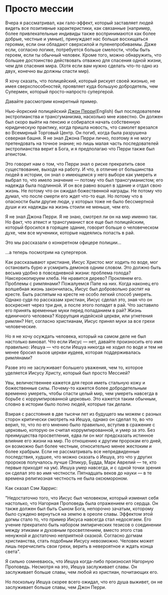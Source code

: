 # Просто мессии
Вчера я рассматривал, как гало-эффект, который заставляет людей видеть все позитивные характеристики, как связанные (например, более привлекательные индивиды также воспринимаются как более добрые, честные и умные), принуждает нас больше восхищаться героями, если они обладают сверхсилой и пуленепробиваемы. Даже если, согласно логике, потребуется больше смелости, чтобы быть героем, если ты обычный человек. Кроме того, можно обнаружить, что большее достоинство действовать отважно для спасения одной жизни, чем для спасения мира. (Хотя если вам нужно сделать что-то одно из двух, конечно вы должны спасти мир).

Я хочу сказать, что полицейский, который рискует своей жизнью, не имея сверхспособностей, проявляет куда большую добродетель, чем Супермен, который просто-напросто супергерой.

Давайте рассмотрим конкретный пример.

Нью-йоркский полицейский [Джон Перри](http://www.nleomf.org/officers/search/search-results/john-william-perry.html)(English) был последователем экстропианства и трансгуманизма, насколько мне известно. Он должен был скоро выйти на пенсию и собирался начать собственную юридическую практику, когда пришла новость, что самолет врезался во Всемирный Торговый Центр. Он погиб, когда была разрушена северная башня. Я не знал Джона Перри лично, поэтому я не могу претендовать на точное знание; но лишь малая часть последователей экстропианства верит в Бога, и я предполагаю что Перри также был атеистом.

Это говорит нам о том, что Перри знал о риске прекратить свое существование, выходя на работу. И что, в отличие от большинства людей в истории, он знал о имеющемся у него выборе как умереть и выбрал то, что имело значение — потому что был трансгуманистом; его надежда была подлинной. И он все равно вошел в здание и отдал свою жизнь. Не потому что он ожидал божественной награды. Не потому что думал, что после смерти его ждет что-то еще. Но потому что в опасности были другие люди, у которых тоже не было бессмертной души и их надежды на жизнь стоили не меньше, чем его.

Я не знал Джона Перри. Я не знаю, смотрел ли он на мир именно так. Но факт, что атеист и трансгуманист все еще был полицейским, который бросился в горящее здание, говорит больше о человеческом духе, чем все мученики, которые надеялись попасть в рай.

Это мы рассказали о конкретном офицере полиции...

...а теперь посмотрим на супергероя.

Как рассказывают христиане, Иисус Христос мог ходить по воде, мог остановить бурю и усмирить демонов одним словом. Это должно быть весьма удобно в повседневной жизни: проблема голода? Наксерокопируем хлеба. Не нравится дерево? Проклянем его. Проблемы с римлянами? Пожалуемся Папе на них. Когда наконец его волшебная жизнь закончилась, Иисус был добровольно распят на кресте. Быть распятым на кресте не особо легкий способ умереть. Однако судя по рассказам христиан, Иисус сделал это, зная что он воскреснет через три дня, а после этого попадет в рай. Что заставило его принять временные муки перед попаданием в рай? Жизнь единичного человека? Коррупция иудейской церкви, или угнетения римлян? Нет, согласно христианам, Иисус принял муки за все грехи человеческие.

Но я не хочу осуждать человека, который на самом деле не был настолько виноват. Что если Иисус — нет, давайте произносить его имя правильно: Иешуа — что если Иешуа никогда не ходил по воде и тем не менее бросил вызов церкви иудеев, которая поддерживалась римлянами?

Разве это не заслуживает большего уважения, чем то, которое уделяется Иисусу Христу, который был просто Мессией?

Увы, величественнее кажется для героя иметь стальную кожу и божественные силы. Почему-то кажется более добродетельным временно умереть, чтобы спасти целый мир, чем умереть навсегда в борьбе с коррумпированной церковью. Это кажется таким обычным, словно в истории было полно людей, которые так делали.

Взирая с расстояния в две тысячи лет из будущего мы можем с разных сторон критически смотреть на Иешуа, однако он сделал то, во что верил, то, что по его мнению было правильно, вступив в сражение с церковью, которую он считал коррумпированной, и умер за это. Без преимущества просветления, едва ли он мог предсказать истинное влияние его жизни на мир. По отношению к другим пророкам его дней, он возможно был более честным, относительно менее жестоким и более храбрым. Если не рассматривать все непредвиденные последствия, худшее, что можно сказать о Иешуа, это что у других пророков получалось лучше (Эпикур, Будда, Марк Аврелий — те, кто первые приходят на ум). Иешуа умер навсегда, и с одной точки зрения он сделал это во имя честности. Пятнадцать веков до науки — в те времена религиозная честность не была оксюмороном.

Как сказал Сэм Харрис:

"Недостаточно того, что Иисус был человеком, который изменил себя настолько, что Нагорная Проповедь была отражением его сердца. Он также должен был быть Сыном Бога, непорочно зачатым, которому было суждено вернуться на землю в ореоле славы. Эффектом этой догмы стало то, что пример Иисуса навсегда стал недосягаем. Его учение прекратило быть набором эмпирических тезисов о соединении между этиками и духовным просветлением, вместо этого став ненужной и достаточно неприятной сказкой. Согласно догмам христианства, стать подобным Иисусу невозможно. Человек может лишь перечислить свои грехи, верить в невероятное и ждать конца света".

Я сильно сомневаюсь, что Иешуа когда-либо произносил Нагорную Проповедь. Несмотря на это, Иешуа заслуживает славы. Он заслуживает больше славы, чем любой из христиан, почитающих его.

Но поскольку Иешуа скорее всего ожидал, что его душа выживет, он не заслуживает больше славы, чем Джон Перри.